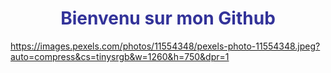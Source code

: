 
<h1 style="text-align: center;"><span style="color: #333399;">Bienvenu sur mon Github</span></h1>
<p><span style="color: #333399;"><a href="https://images.pexels.com/photos/11554348/pexels-photo-11554348.jpeg?auto=compress&amp;cs=tinysrgb&amp;w=1260&amp;h=750&amp;dpr=1">https://images.pexels.com/photos/11554348/pexels-photo-11554348.jpeg?auto=compress&amp;cs=tinysrgb&amp;w=1260&amp;h=750&amp;dpr=1</a></span></p>
